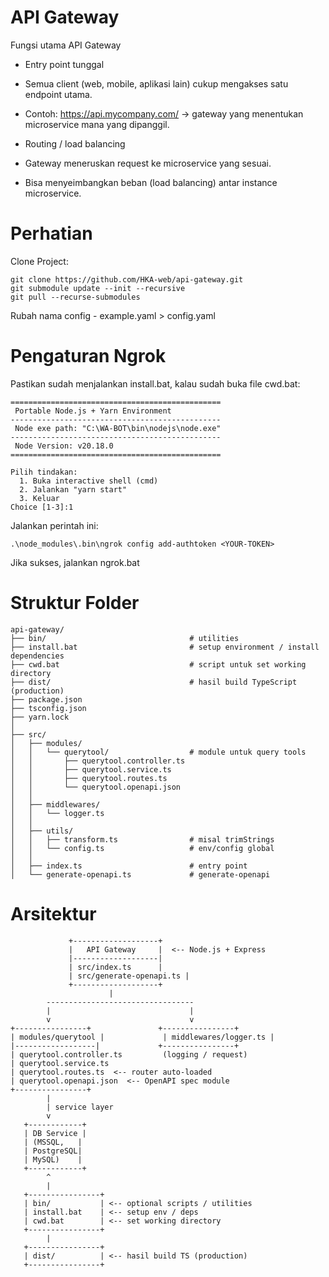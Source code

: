 # API Gateway

Fungsi utama API Gateway

- Entry point tunggal

- Semua client (web, mobile, aplikasi lain) cukup mengakses satu endpoint utama.

- Contoh: https://api.mycompany.com/ → gateway yang menentukan microservice mana yang dipanggil.

- Routing / load balancing

- Gateway meneruskan request ke microservice yang sesuai.

- Bisa menyeimbangkan beban (load balancing) antar instance microservice.

# Perhatian

Clone Project:
```
git clone https://github.com/HKA-web/api-gateway.git
git submodule update --init --recursive
git pull --recurse-submodules
```

Rubah nama config - example.yaml > config.yaml
   
# Pengaturan Ngrok

Pastikan sudah menjalankan install.bat, kalau sudah buka file cwd.bat:
```
===============================================
 Portable Node.js + Yarn Environment
-----------------------------------------------
 Node exe path: "C:\WA-BOT\bin\nodejs\node.exe"
-----------------------------------------------
 Node Version: v20.18.0
===============================================

Pilih tindakan:
  1. Buka interactive shell (cmd)
  2. Jalankan "yarn start"
  3. Keluar
Choice [1-3]:1
```

Jalankan perintah ini:
```
.\node_modules\.bin\ngrok config add-authtoken <YOUR-TOKEN>
```

Jika sukses, jalankan ngrok.bat

# Struktur Folder
```
api-gateway/
├── bin/                                # utilities
├── install.bat                         # setup environment / install dependencies
├── cwd.bat                             # script untuk set working directory
├── dist/                               # hasil build TypeScript (production)
├── package.json
├── tsconfig.json
├── yarn.lock
│
├── src/
│   ├── modules/
│   │   └── querytool/                  # module untuk query tools
│   │       ├── querytool.controller.ts
│   │       ├── querytool.service.ts
│   │       ├── querytool.routes.ts
│   │       └── querytool.openapi.json
│   │
│   ├── middlewares/
│   │   └── logger.ts
│   │
│   ├── utils/
│   │   ├── transform.ts                # misal trimStrings
│   │   └── config.ts                   # env/config global
│   │
│   ├── index.ts                        # entry point
│   └── generate-openapi.ts             # generate-openapi
```

# Arsitektur
```
             +-------------------+
             |   API Gateway     |  <-- Node.js + Express
             |-------------------|
             | src/index.ts      |
             | src/generate-openapi.ts |
             +-------------------+
                      |
        ---------------------------------
        |                               |
        v                               v
+----------------+               +----------------+
| modules/querytool |             | middlewares/logger.ts |
|------------------|             +----------------+
| querytool.controller.ts         (logging / request)  
| querytool.service.ts
| querytool.routes.ts  <-- router auto-loaded
| querytool.openapi.json  <-- OpenAPI spec module
+----------------+
        |
        | service layer
        v
   +------------+
   | DB Service |
   | (MSSQL,   |
   | PostgreSQL|
   | MySQL)    |
   +------------+
        ^
        |
   +----------------+
   | bin/           | <-- optional scripts / utilities
   | install.bat    | <-- setup env / deps
   | cwd.bat        | <-- set working directory
   +----------------+
        |
   +----------------+
   | dist/          | <-- hasil build TS (production)
   +----------------+
```